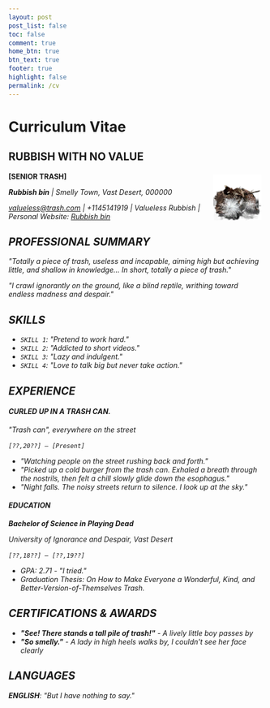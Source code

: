 ```yaml
---
layout: post
post_list: false
toc: false
comment: true
home_btn: true
btn_text: true
footer: true
highlight: false
permalink: /cv
---
```


# Curriculum Vitae

## RUBBISH WITH NO VALUE 

<img src="src/assets/img/rubbish.png" align="right" width="95px" hspace="5" vspace="5">

**[SENIOR TRASH]**

<i class="fa fa-trash"> **Rubbish bin** \| *Smelly Town, Vast Desert, 000000*  

<i class="fa fa-envelope-square"> valueless@trash.com \| <i class="fa fa-phone"> +1145141919 \| <i class="fa fa-linkedin">Valueless Rubbish  \| <i class="fa fa-home"> Personal Website: [Rubbish bin](bcqlr.com)


## PROFESSIONAL SUMMARY  

*"Totally a piece of trash, useless and incapable, aiming high but achieving little, and shallow in knowledge... In short, totally a piece of trash."*

*"I crawl ignorantly on the ground, like a blind reptile, writhing toward endless madness and despair."*

## SKILLS 

- `SKILL 1`: *"Pretend to work hard."*
- `SKILL 2`: *"Addicted to short videos."*
- `SKILL 3`: *"Lazy and indulgent."*  
- `SKILL 4`: *"Love to talk big but never take action."*


## EXPERIENCE  

#### CURLED UP IN A TRASH CAN.  

*"Trash can", everywhere on the street*

`[??,20??] – [Present] ` 

- *"Watching people on the street rushing back and forth."*
- *"Picked up a cold burger from the trash can. Exhaled a breath through the nostrils, then felt a chill slowly glide down the esophagus."*
- *"Night falls. The noisy streets return to silence. I look up at the sky."*


#### EDUCATION  

**Bachelor of Science in Playing Dead**

*University of Ignorance and Despair, Vast Desert*

`[??,18??] – [??,19??]`
  - GPA: 2.71 - *"I tried."*
  - Graduation Thesis: *On How to Make Everyone a Wonderful, Kind, and Better-Version-of-Themselves Trash*.

## **CERTIFICATIONS & AWARDS**

- **"See! There stands a tall pile of trash!"** - *A lively little boy passes by*
- **"So smelly."** - *A lady in high heels walks by, I couldn't see her face clearly*

## LANGUAGES  

**ENGLISH**: "But I have nothing to say."

